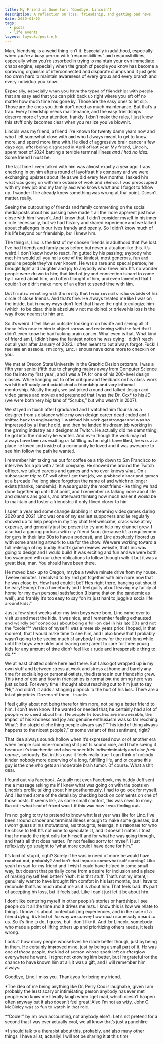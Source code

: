 ```yaml
---
title: My Friend is Gone (or: "Goodbye, Lincoln")
description: A reflection on loss, friendship, and getting bad news.
date: 2025-01-05
tags:
  - posts
  - life events
layout: layouts/post.njk
---
```


Man, friendship is a weird thing isn’t it. Especially in adulthood, especially when you’re a busy person with “responsibilities” and responsibilities; especially when you’re absorbed in trying to maintain your own immediate chaos engine; especially when the graph of people you know has become a sprawling organism of interconnected and disparate clumps and it just gets too damn hard to maintain awareness of every group and every branch and every individual you know.

Especially, especially when you have the types of friendships with people that are easy and that you can pick back up right where you left off no matter how much time has gone by. Those are the easy ones to let slip. Those are the ones you think don’t need as much maintenance. But that’s a trap. Every friendship needs maintenance, and the easy friendships deserve more of your attention, frankly. I don’t make the rules, I just know this stuff only becomes clear when you realize you’ve blown it.

Lincoln was my friend, a friend I’ve known for twenty damn years now and who I felt somewhat close with and who I always meant to get to know more, and spend more time with. He died of aggressive brain cancer a few days ago, after being diagnosed in April of last year. My friend, Lincoln, spent most of 2024 battling a terrible terminal illness _and I had no idea._ Some friend I must be.

The last time I even talked with him was almost exactly a year ago. I was checking in on him after a round of layoffs at his company and we were exchanging updates about life as we did every few months. I asked him what was going on with him outside of work and _silence_. I was preoccupied with my new job and my family and who knows what and I forgot to follow up. I wonder if he already knew something was wrong at that point. Doesn’t matter, really.

Seeing the outpouring of friends and family commenting on the social media posts about his passing have made it all the more apparent just how close with him I wasn’t. And I knew that, I didn’t consider myself in his inner circle necessarily, but we had history and shared experience and we talked about challenges in our lives frankly and openly. So I didn’t know much of his life beyond our friendship, but I knew him.

The thing is, Linc is the first of my chosen friends in adulthood that I’ve lost. I’ve had friends and family pass before but never a situation like this. It’s weird. I don’t know how to react. I’m gutted by his passing; anybody who met him would tell you he is one of the kindest, most generous, fun and genuine people they’ve ever known. He was a rare and special person; he brought light and laughter and joy to anybody who knew him. It’s no wonder people were drawn to him; that kind of joy and connection is hard to come by. I cared about him, and often thought of him, and even lamented that I couldn’t or didn’t make more of an effort to spend time with him.

But I’m also wrestling with the reality that I was several circles outside of his circle of close friends. And that’s fine. He always treated me like I was on the inside, but in many ways  don’t feel that I have the right to eulogize him (which, to be clear, this is absolutely not me doing) or grieve his loss in the way those nearest to him are.

So it’s weird. I feel like an outsider looking in on his life and seeing all of these folks near to him in abject sorrow and reckoning with the fact that I didn’t even know he had fucking brain cancer. What even is that. What kind of friend am I, I didn’t have the faintest notion he was dying. I didn’t reach out all year after January of 2023. I often meant to but always forgot. Fuck! I feel like an asshole. I’m sorry, Linc. I should have done more to check in on you.

We met at Oregon State University in the Graphic Design program. I was a fifth year senior (fifth due to changing majors away from Computer Science too far into my first year), and I was a TA for one of his 200-level design classes. While hanging out to offer critique and feedback on his class’ work we hit it off easily and established a friendship and very informal mentorship. Mostly though, we just joked around and talked design and video games and movies and pretended that I was the Dr. Cox* to his JD (we were both very big fans of “Scrubs,” but who wasn’t in 2007).

We stayed in touch after I graduated and I watched him flourish as a designer from a distance while my own design career dead ended and I shifted back to engineering. I watched his work get stronger and was so impressed by all that he did, and then he landed his dream job working in the gaming industry as a designer at Twitch. He actually did the damn thing, he got into the industry he wanted. And even though the work may not always have been as exciting or fulfilling as he might have liked, he was at a place he loved and inside of a community he loved and it was awesome to see him follow the path he wanted.

I remember him taking me out for coffee on a trip down to San Francisco to interview for a job with a tech company. He showed me around the Twitch offices, we talked careers and games and who even knows what. On a subsequent trip to SF well after I got that job, we grabbed dinner and games at a barcade  I’ve long since forgotten the name of and which no longer exists (thanks, pandemic). It was arguably the most friend-like thing we had done together up until that point, and I remember us talking more about life and dreams and goals, and afterward thinking how much easier it would be to maintain and foster a friendship if only I lived closer to him.

I spent a year and some change dabbling in streaming video games during 2020 and 2021. Linc was one of my earliest supporters and he regularly showed up to help people in my tiny chat feel welcome, crack wise at my expense, and generally just be present to try and help my channel grow. I also had a gaming podcast with my friend Scott (because it’s a requirement for guys in their late 30s to have a podcast), and Linc absolutely floored us with some amazing artwork to use for the show. We were working toward a full redesign of my buddy Scott’s game reviews website, that Linc was going to design and I would build. It was exciting and fun and we were both too swamped with our other obligations to follow through with it but it was a great idea, man. You should have been there.

He moved back up to Oregon, maybe a twelve minute drive from my house. Twelve minutes. I resolved to try and get together with him more now that he was close by. How hard could it be? He’s right there, hanging out should be easy! Except I’m a homebody and I feel guilty about leaving my family at home for my own personal satisfaction (I blame that on the pandemic as well), and frankly it’s too easy to say “oh its just hard to juggle a social life around kids.”

Just a few short weeks after my twin boys were born, Linc came over to visit us and meet the kids. It was nice, and I remember feeling exhausted and weirdly self conscious about being a full-on dad in his late 30s and not the “cooler”* version of myself I was a mere six years prior. I hoped, in that moment, that I would make time to see him, and I also knew that I probably wasn’t going to be seeing much of anybody I knew for the next long while until the boys were older and leaving one parent to care for three young kids for any amount of time didn’t feel like a rude and irresponsible thing to do.**

We at least chatted online here and there. But I also got wrapped up in my own stuff and between stress at work and stress at home and barely any time for socializing or personal outlets, the distance in our friendship grew. This kind of ebb and flow in friendships is normal but the timing here was just so bad. For every time I thought about reaching out to him just to say “Hi,” and didn’t, it adds a stinging pinprick to the hurt of his loss. There are a lot of pinpricks. Dozens of them. It sucks.

I feel guilty about not being there for him more, not being a better friend to him. I don’t even know if he wanted or needed that; he certainly had a lot of people who cared about him. He people he touched are innumerable; the impact of his kindness and joy and genuine enthusiasm was so far reaching. What’s the stupid cliche thing people always say? “This kind of thing always happens to the nicest people?,” or some variant of that sentiment, right?

That idea always sounds hollow when it’s expressed now, or of another era when people said nice-sounding shit just to sound nice, and I hate saying it because it’s inauthentic and also cancer kills indiscriminately and also _fuck cancer_, seriously. But in this case it feels really true. I can think of nobody kinder, nobody more deserving of a long, fulfilling life, and of course this guy is the one who gets an inoperable brain tumor. Of course. What a shit deal.

I found out via Facebook. Actually not even Facebook, my buddy Jeff sent me a message asking me if I knew what was going on with the posts on Lincoln’s profile talking about him posthumously. I had to go look for myself. And I learned some of the details by checking back on comments on one of those posts. It seems like, as some small comfort, this was news to many. But still; what kind of friend was I, if this was how I was finding out.

I’m not going to try to pretend to know what last year was like for Linc. I’ve been around cancer and terminal illness enough to make some guesses, but I won’t guess at his motivations, his thoughts, feelings, his rationale for who he chose to tell. It’s not mine to speculate at, and it doesn’t matter. I trust that he made the right calls for himself and for what he was going through, and that’s all that does matter. I’m not feeling sorry for myself, I just reflexively go straight to “what more could I have done for him.”

It’s kind of stupid, right? Surely if he was in need of more he would have reached out, probably? And isn’t that impulse somewhat self-serving? Like yeah I’m sad for my friend and I wish I could have helped in some small way, but doesn’t that partially come from a desire for inclusion and a place of making myself feel better? Yeah. It is that stuff. That’s not my intent, I genuinely want to have brought him comfort in his last months, but I have to reconcile that’s as much about me as it is about him. That feels bad. It’s part of accepting his loss, but it feels bad. Like I can’t just let it be about him.

I don’t like centering myself in other people’s stories or hardships. I see people do it all the time and it drives me nuts. I know this is how we relate to things. I know it’s about contextualizing experiences, and in the case of a friend dying, it’s kind of _the_ way we convey how much somebody meant to us. So it’s fine to do, I guess, but I don’t like it. And for Lincoln, somebody who made a point of lifting others up and prioritizing others needs, it feels wrong.

Look at how many people whose lives he made better though, just by being in them. He certainly improved mine, just by being a small part of it. He was one of _those_ people; the kind of person whose spark left an afterglow everywhere he went. I regret not knowing him better, but I’m grateful for the chance to have known him at all; it was a gift, and I will remember him always.

Goodbye, Linc. I miss you. Thank you for being my friend.

*The idea of me being anything like Dr. Perry Cox is laughable, given I am probably the least scary or intimidating person anybody has ever met; people who know me literally laugh when I get mad, which doesn’t happen often anyway but it also doesn’t feel great! Also I’m not as witty. John C. McGinley was so fun to watch in that role.

*”Cooler” by my own accounting, not anybody else’s. Let’s not pretend for a second that I was ever actually cool, we all know that’s just a punchline

*I should talk to a therapist about this, probably, and also many other things. I have a list, actually! I will not be sharing it at this time